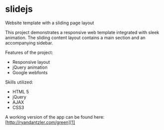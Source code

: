 # slidejs
Website template with a sliding page layout

This project demonstrates a responsive web template integrated with sleek animation.  The sliding content layout contains a main section and an accompanying sidebar.

Features of the project:
- Responsive layout
- jQuery animation
- Google webfonts

Skills utilized:
- HTML 5
- jQuery
- AJAX
- CSS3

A working version of the app can be found here: [http://ryandantzler.com/green][1]

[1]:http://ryandantzler.com/green

